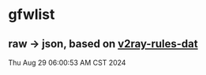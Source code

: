 # gfwlist
## raw -> json, based on [v2ray-rules-dat](https://github.com/Loyalsoldier/v2ray-rules-dat)
Thu Aug 29 06:00:53 AM CST 2024

